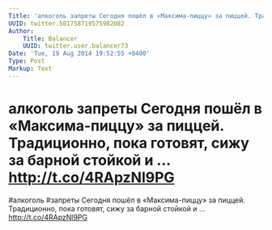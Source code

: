 ```yaml
---
Title: 'алкоголь запреты Сегодня пошёл в «Максима-пиццу» за пиццей. Традиционно, пока готовят, сижу за барной стойкой и … http://t.co/4RApzNl9PG'
UUID: twitter.501758719575982082
Author:
    Title: Balancer
    UUID: twitter.user.balancer73
Date: 'Tue, 19 Aug 2014 19:52:55 +0400'
Type: Post
Markup: Text
---
```


# алкоголь запреты Сегодня пошёл в «Максима-пиццу» за пиццей. Традиционно, пока готовят, сижу за барной стойкой и … http://t.co/4RApzNl9PG

#алкоголь #запреты Сегодня пошёл в «Максима-пиццу» за
пиццей. Традиционно, пока готовят, сижу за барной стойкой и
… http://t.co/4RApzNl9PG